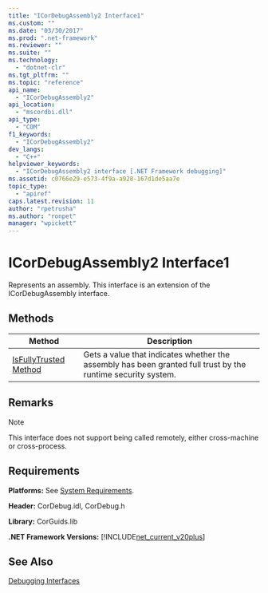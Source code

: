 ```yaml
---
title: "ICorDebugAssembly2 Interface1"
ms.custom: ""
ms.date: "03/30/2017"
ms.prod: ".net-framework"
ms.reviewer: ""
ms.suite: ""
ms.technology: 
  - "dotnet-clr"
ms.tgt_pltfrm: ""
ms.topic: "reference"
api_name: 
  - "ICorDebugAssembly2"
api_location: 
  - "mscordbi.dll"
api_type: 
  - "COM"
f1_keywords: 
  - "ICorDebugAssembly2"
dev_langs: 
  - "C++"
helpviewer_keywords: 
  - "ICorDebugAssembly2 interface [.NET Framework debugging]"
ms.assetid: c0766e29-e573-4f9a-a928-167d1de5aa7e
topic_type: 
  - "apiref"
caps.latest.revision: 11
author: "rpetrusha"
ms.author: "ronpet"
manager: "wpickett"
---
```

# ICorDebugAssembly2 Interface1
Represents an assembly. This interface is an extension of the ICorDebugAssembly interface.  
  
## Methods  
  
|Method|Description|  
|------------|-----------------|  
|[IsFullyTrusted Method](../../../../docs/framework/unmanaged-api/debugging/icordebugassembly2-isfullytrusted-method.md)|Gets a value that indicates whether the assembly has been granted full trust by the runtime security system.|  
  
## Remarks  
  
> [!NOTE]
>  This interface does not support being called remotely, either cross-machine or cross-process.  
  
## Requirements  
 **Platforms:** See [System Requirements](../../../../docs/framework/get-started/system-requirements.md).  
  
 **Header:** CorDebug.idl, CorDebug.h  
  
 **Library:** CorGuids.lib  
  
 **.NET Framework Versions:** [!INCLUDE[net_current_v20plus](../../../../includes/net-current-v20plus-md.md)]  
  
## See Also  
 [Debugging Interfaces](../../../../docs/framework/unmanaged-api/debugging/debugging-interfaces.md)
